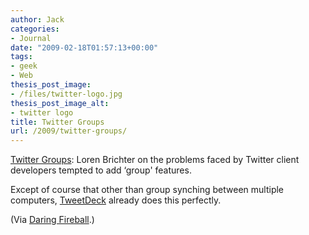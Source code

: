 ```yaml
---
author: Jack
categories:
- Journal
date: "2009-02-18T01:57:13+00:00"
tags:
- geek
- Web
thesis_post_image:
- /files/twitter-logo.jpg
thesis_post_image_alt:
- twitter logo
title: Twitter Groups
url: /2009/twitter-groups/
---
```


[Twitter Groups][1]: Loren Brichter on the problems faced by Twitter client developers tempted to add &#8216;group' features.

Except of course that other than group synching between multiple computers, [TweetDeck](http://www.tweetdeck.com/) already does this perfectly.

(Via [Daring Fireball][2].)

 [1]: http://blog.atebits.com/2009/02/twitter-groups/
 [2]: http://daringfireball.net/